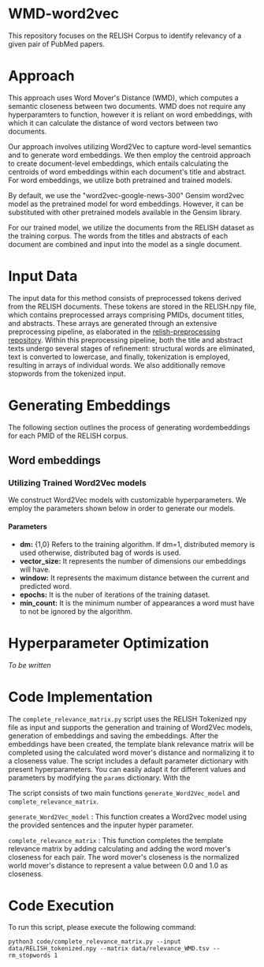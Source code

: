 # WMD-word2vec
This repository focuses on the RELISH Corpus to identify relevancy of a given pair of PubMed papers.

# Approach
This approach uses Word Mover's Distance (WMD), which computes a semantic closeness between two documents. WMD does not require any hyperparamters to function, however it is reliant on word embeddings, with which it can calculate the distance of word vectors between two documents.

Our approach involves utilizing Word2Vec to capture word-level semantics and to generate word embeddings. We then employ the centroid approach to create document-level embeddings, which entails calculating the centroids of word embeddings within each document's title and abstract. For word embeddings, we utilize both pretrained and trained models.

By default, we use the "word2vec-google-news-300" Gensim word2vec model as the pretrained model for word embeddings. However, it can be substituted with other pretrained models available in the Gensim library.

For our trained model, we utilize the documents from the RELISH dataset as the training corpus. The words from the titles and abstracts of each document are combined and input into the model as a single document.

# Input Data
The input data for this method consists of preprocessed tokens derived from the RELISH documents. These tokens are stored in the RELISH.npy file, which contains preprocessed arrays comprising PMIDs, document titles, and abstracts. These arrays are generated through an extensive preprocessing pipeline, as elaborated in the [relish-preprocessing repository](https://github.com/zbmed-semtec/relish-preprocessing). Within this preprocessing pipeline, both the title and abstract texts undergo several stages of refinement: structural words are eliminated, text is converted to lowercase, and finally, tokenization is employed, resulting in arrays of individual words. We also additionally remove stopwords from the tokenized input.

# Generating Embeddings
The following section outlines the process of generating wordembeddings for each PMID of the RELISH corpus.

## Word embeddings

### Utilizing Trained Word2Vec models
We construct Word2Vec models with customizable hyperparameters. We employ the parameters shown below in order to generate our models.
#### Parameters

+ **dm:** {1,0} Refers to the training algorithm. If dm=1, distributed memory is used otherwise, distributed bag of words is used.
+ **vector_size:** It represents the number of dimensions our embeddings will have.
+ **window:** It represents the maximum distance between the current and predicted word.
+ **epochs:** It is the nuber of iterations of the training dataset.
+ **min_count:** It is the minimum number of appearances a word must have to not be ignored by the algorithm.

# Hyperparameter Optimization
*To be written*

# Code Implementation
The `complete_relevance_matrix.py` script uses the RELISH Tokenized npy file as input and supports the generation and training of Word2Vec models, generation of embeddings and saving the embeddings. After the embeddings have been created, the template blank relevance matrix will be completed using the calculated word mover's distance and normalizing it to a closeness value. The script includes a default parameter dictionary with present hyperparameters. You can easily adapt it for different values and parameters by modifying the `params` dictionary. With the

The script consists of two main functions `generate_Word2Vec_model` and `complete_relevance_matrix`.

`generate_Word2Vec_model` : This function creates a Word2vec model using the provided sentences and the inputer hyper parameter.

`complete_relevance_matrix` :  This function completes the template relevance matrix by adding calculating and adding the word mover's closeness for each pair. The word mover's closeness is the normalized world mover's distance to represent a value between 0.0 and 1.0 as closeness.

# Code Execution

To run this script, please execute the following command:

`python3 code/complete_relevance_matrix.py --input data/RELISH_tokenized.npy --matrix data/relevance_WMD.tsv --rm_stopwords 1`